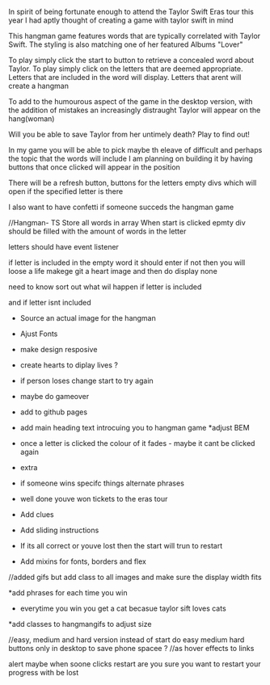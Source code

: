 <!-- a guide on what is going to happen in your game in plain english
how you are planning on building it
a list of features the game will include, in order of importance -->


In spirit of being fortunate enough to attend the Taylor Swift Eras tour this year I had aptly thought of creating a game with taylor swift in mind

This hangman game features words that are typically correlated with Taylor Swift. The styling is also matching one of her featured Albums "Lover"

To play simply click the start to button to retrieve a concealed word about Taylor. To play simply click on the letters that are deemed appropriate. Letters that are included in the word will display. Letters that arent will create a hangman


To add to the humourous aspect of the game in the desktop version, with the addition of mistakes an increasingly distraught Taylor will appear on the hang(woman)

Will you be able to save Taylor from her untimely death?
Play to find out!

In my game you will be able to pick maybe th eleave of difficult and perhaps the topic that the words will include
I am planning on building it by having buttons that once clicked will appear in the position 

There will be a refresh button, buttons for the letters empty divs which will open if the specified letter is there 

I also want to have confetti if someone succeds the hangman game 

//Hangman- TS
Store all words in array
When start is clicked epmty div should be filled with the amount of words in the letter


letters should have event listener 

if letter is included in the empty word it should enter
if not then you will loose a life 
makege git a heart image and then do display none 


need to know sort out what wil happen if letter is included 

and if letter isnt included


* Source an actual image for the hangman
* Ajust Fonts 
* make design resposive
* create hearts to diplay lives ?
* if person loses change start to try again 
* maybe do gameover
* add to github pages
* add main heading text introcuing you to hangman game
*adjust BEM
* once a letter is clicked the colour of it fades - maybe it cant be clicked again


* extra
* if someone wins specifc things alternate phrases
* well done youve won tickets to the eras tour
* Add clues
* Add sliding instructions
* If its all correct or youve lost then the start will trun to restart
* Add mixins for fonts, borders and flex

//added gifs but add class to all images and make sure the display width fits

*add phrases for each time you win
* everytime you win you get a cat becasue taylor sift loves cats

*add classes to hangmangifs to adjust size

//easy, medium and hard version
instead of start do easy medium hard buttons only in desktop to save phone spacee ?
//as hover effects to links

alert maybe when soone clicks restart
are you sure you want to restart your progress with be lost

